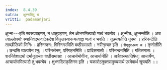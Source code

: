 ```yaml
---
index:  8.4.39
sutra:  क्षुभ्नादिषु च
vritti:  padamanjari
---
```


क्षुभ्ना---इति स्वरूपग्रहणम्, न धातुग्रहणम्, तेन क्षोभणमित्यादौ णत्वं भवत्येव । क्षुभ्नीतः, क्षुभ्नन्तीति । अत्र त्वाल्लोपयोः स्थानिवद्भावादेकदेश विकृतस्यानन्यत्वाद्वा णत्वं न भवति । नृ़न्नमयतीति नृनमः । हरिनन्दीति ताच्छीलिको णिनिः । हरिनन्दनः, गिरिनगरमिति षष्ठीसमासौ । नरीनृत्यत इति । `रीगृदुपधस्य च` । तृप्नोतीति । छन्दसि व्यत्ययेन श्नुः । परिनर्त्तनम्, परिगहनमिति । प्रादिसमासौ । परिनन्दनमिति । गतिसमासः । शरनिवेशादयो दर्भानूपान्ताः षष्ठीसमासाः । आचार्यभोगीनः, आचार्यानीति । अत्रैवास्यप्रतिषेधः; आचार्येण, आचार्याणमित्यादौ तु भवत्येव । क्षुभ्नादिराकृतिगण इति । चकारोऽनुक्तसमुच्चयार्थ एवमेवार्थं सूचयति ।।
